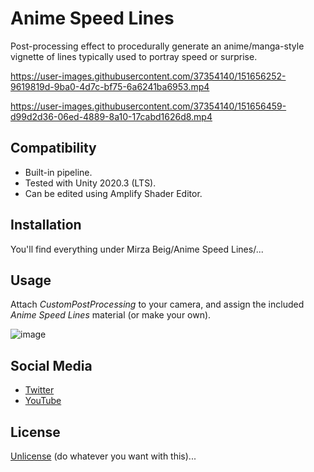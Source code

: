 # Anime Speed Lines

Post-processing effect to procedurally generate an anime/manga-style vignette of lines typically used to portray speed or surprise.
 
https://user-images.githubusercontent.com/37354140/151656252-9619819d-9ba0-4d7c-bf75-6a6241ba6953.mp4

https://user-images.githubusercontent.com/37354140/151656459-d99d2d36-06ed-4889-8a10-17cabd1626d8.mp4

## Compatibility

- Built-in pipeline.
- Tested with Unity 2020.3 (LTS). 
- Can be edited using Amplify Shader Editor.

## Installation

You'll find everything under Mirza Beig/Anime Speed Lines/...

## Usage

Attach _CustomPostProcessing_ to your camera, and assign the included _Anime Speed Lines_ material (or make your own).

![image](https://user-images.githubusercontent.com/37354140/151656519-394bb2b3-f03f-4fdd-b074-e29213be163a.png)

## Social Media
- [Twitter](https://twitter.com/TheMirzaBeig/)
- [YouTube](https://www.youtube.com/c/MirzaBeig)

## License
[Unlicense](LICENSE) (do whatever you want with this)...
